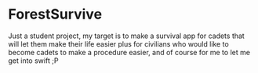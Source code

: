 # ForestSurvive

Just a student project, my target is to make a survival app for cadets that will let them make their life easier plus for civilians who would like to become cadets to make a procedure easier, and of course for me to let me get into swift ;P
